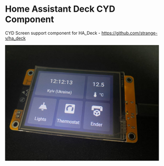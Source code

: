 # Home Assistant Deck CYD Component


CYD Screen support component for HA_Deck - https://github.com/strange-v/ha_deck

![](/images/ha-deck-cyd.jpg)
